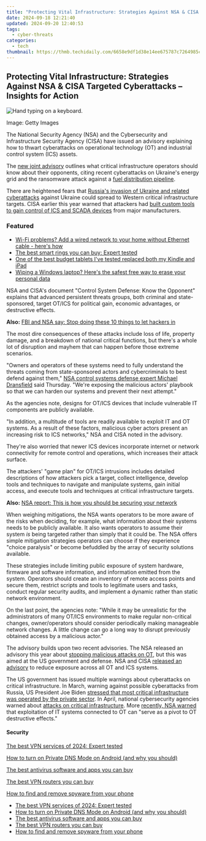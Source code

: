 ```yaml
---
title: "Protecting Vital Infrastructure: Strategies Against NSA & CISA Targeted Cyberattacks – Insights for Action"
date: 2024-09-18 12:21:40
updated: 2024-09-20 12:40:53
tags:
  - cyber-threats
categories:
  - tech
thumbnail: https://thmb.techidaily.com/6658e9df1d38e14ee675787c7264985ccf523b4b4cb415efb9479f5287d0efcf.jpg
---
```


## Protecting Vital Infrastructure: Strategies Against NSA & CISA Targeted Cyberattacks – Insights for Action

![Hand typing on a keyboard.](https://www.zdnet.com/a/img/resize/c718e42c19d2fe0e34ab50c9d4a256f15212af84/2022/02/16/dcea0eae-86e4-40d6-92c7-1f25e2d9ee0d/getty-hacker-hands-on-a-keyboard.jpg?auto=webp&width=1280)

Image: Getty Images

The National Security Agency (NSA) and the Cybersecurity and Infrastructure Security Agency (CISA) have issued an advisory explaining how to thwart cyberattacks on operational technology (OT) and industrial control system (ICS) assets. 

The [new joint advisory](https://media.defense.gov/2022/Sep/22/2003083007/-1/-1/0/CSA%5FICS%5FKnow%5Fthe%5FOpponent%5F.PDF) outlines what critical infrastructure operators should know about their opponents, citing recent cyberattacks on Ukraine's energy grid and the ransomware attack against a [fuel distribution pipeline](https://www.zdnet.com/article/white-house-says-person-behind-colonial-pipeline-ransomware-attack-nabbed-during-russian-raid/). 

There are heightened fears that [Russia's invasion of Ukraine and related cyberattacks](https://www.zdnet.com/article/microsoft-russia-has-launched-hundreds-of-cyberattacks-against-ukraine/) against Ukraine could spread to Western critical infrastructure targets. CISA earlier this year warned that attackers had [built custom tools to gain control of ICS and SCADA devices](https://www.zdnet.com/article/us-warning-hackers-have-built-tools-to-attack-these-key-industrial-control-systems/) from major manufacturers. 

### Featured

* [Wi-Fi problems? Add a wired network to your home without Ethernet cable - here's how](https://www.zdnet.com/article/wi-fi-problems-how-to-add-a-wired-network-to-your-home-without-ethernet-cable/)
* [The best smart rings you can buy: Expert tested](https://www.zdnet.com/article/best-smart-ring/)
* [One of the best budget tablets I've tested replaced both my Kindle and iPad](https://www.zdnet.com/article/one-of-the-best-budget-tablets-ive-tested-replaced-bot-my-kindle-and-ipad/)
* [Wiping a Windows laptop? Here's the safest free way to erase your personal data](https://www.zdnet.com/article/wiping-a-windows-laptop-heres-the-safest-free-way-to-erase-your-personal-data/)

NSA and CISA's document "Control System Defense: Know the Opponent" explains that advanced persistent threats groups, both criminal and state-sponsored, target OT/ICS for political gain, economic advantages, or destructive effects. 

**Also:** [FBI and NSA say: Stop doing these 10 things to let hackers in](https://www.zdnet.com/article/fbi-and-nsa-say-stop-doing-these-10-things-that-let-the-hackers-in/)

The most dire consequences of these attacks include loss of life, property damage, and a breakdown of national critical functions, but there's a whole lot of disruption and mayhem that can happen before those extreme scenarios. 

"Owners and operators of these systems need to fully understand the threats coming from state-sponsored actors and cybercriminals to best defend against them," [NSA control systems defense expert Michael Dransfield](https://www.nsa.gov/Press-Room/Press-Releases-Statements/Press-Release-View/Article/3167259/nsa-cisa-how-cyber-actors-compromise-otics-and-how-to-defend-against-it/) said Thursday. "We're exposing the malicious actors' playbook so that we can harden our systems and prevent their next attempt."

As the agencies note, designs for OT/ICS devices that include vulnerable IT components are publicly available. 

"In addition, a multitude of tools are readily available to exploit IT and OT systems. As a result of these factors, malicious cyber actors present an increasing risk to ICS networks," NSA and CISA noted in the advisory. 

They're also worried that newer ICS devices incorporate internet or network connectivity for remote control and operations, which increases their attack surface. 

The attackers' "game plan" for OT/ICS intrusions includes detailed descriptions of how attackers pick a target, collect intelligence, develop tools and techniques to navigate and manipulate systems, gain initial access, and execute tools and techniques at critical infrastructure targets.

**Also:** [NSA report: This is how you should be securing your network](https://www.zdnet.com/article/nsa-report-this-is-how-you-should-be-securing-your-network/)

When weighing mitigations, the NSA wants operators to be more aware of the risks when deciding, for example, what information about their systems needs to be publicly available. It also wants operators to assume their system _is_ being targeted rather than simply that it could be. The NSA offers simple mitigation strategies operators can choose if they experience "choice paralysis" or become befuddled by the array of security solutions available.

These strategies include limiting public exposure of system hardware, firmware and software information, and information emitted from the system. Operators should create an inventory of remote access points and secure them, restrict scripts and tools to legitimate users and tasks, conduct regular security audits, and implement a dynamic rather than static network environment. 

On the last point, the agencies note: "While it may be unrealistic for the administrators of many OT/ICS environments to make regular non-critical changes, owner/operators should consider periodically making manageable network changes. A little change can go a long way to disrupt previously obtained access by a malicious actor."

The advisory builds upon two recent advisories. The NSA released an advisory this year about [stopping malicious attacks on OT](https://media.defense.gov/2021/Apr/29/2002630479/-1/-1/0/CSA%5FSTOP-MCA-AGAINST-OT%5FUOO13672321.PDF), but this was aimed at the US government and defense. NSA and CISA [released an advisory](https://media.defense.gov/2020/Jul/23/2002462846/-1/-1/1/OT%5FADVISORY-DUAL-OFFICIAL-20200722.PDF) to reduce exposure across all OT and ICS systems.

The US government has issued multiple warnings about cyberattacks on critical infrastructure. In March, warning against possible cyberattacks from Russia, US President Joe Biden [stressed that most critical infrastructure was operated by the private sector](https://www.zdnet.com/article/biden-warns-organizations-to-harden-defences-against-russian-cyber-attacks/). In April, national cybersecurity agencies warned about [attacks on critical infrastructure](https://www.zdnet.com/article/five-eyes-advisory-warns-more-malicious-russian-cyber-activity-incoming/). More [recently, NSA warned](https://media.defense.gov/2021/Apr/29/2002630479/-1/-1/1/CSA%5FSTOP-MCA-AGAINST-OT%5FUOO13672321.PDF) that exploitation of IT systems connected to OT can "serve as a pivot to OT destructive effects." 

#### Security

[The best VPN services of 2024: Expert tested](https://www.zdnet.com/article/best-vpn/ "The best VPN services of 2024: Expert tested")

[How to turn on Private DNS Mode on Android (and why you should)](https://www.zdnet.com/article/how-to-turn-on-private-dns-mode-on-android-and-why-you-should/ "How to turn on Private DNS Mode on Android (and why you should)")

[The best antivirus software and apps you can buy](https://www.zdnet.com/article/best-antivirus/ "The best antivirus software and apps you can buy")

[The best VPN routers you can buy](https://www.zdnet.com/article/best-vpn-router/ "The best VPN routers you can buy")

[How to find and remove spyware from your phone](https://www.zdnet.com/article/how-to-find-and-remove-spyware-from-your-phone/ "How to find and remove spyware from your phone")

* [The best VPN services of 2024: Expert tested](https://www.zdnet.com/article/best-vpn/ "The best VPN services of 2024: Expert tested")
* [How to turn on Private DNS Mode on Android (and why you should)](https://www.zdnet.com/article/how-to-turn-on-private-dns-mode-on-android-and-why-you-should/ "How to turn on Private DNS Mode on Android (and why you should)")
* [The best antivirus software and apps you can buy](https://www.zdnet.com/article/best-antivirus/ "The best antivirus software and apps you can buy")
* [The best VPN routers you can buy](https://www.zdnet.com/article/best-vpn-router/ "The best VPN routers you can buy")
* [How to find and remove spyware from your phone](https://www.zdnet.com/article/how-to-find-and-remove-spyware-from-your-phone/ "How to find and remove spyware from your phone")

<ins class="adsbygoogle"
     style="display:block"
     data-ad-format="autorelaxed"
     data-ad-client="ca-pub-7571918770474297"
     data-ad-slot="1223367746"></ins>



<ins class="adsbygoogle"
     style="display:block"
     data-ad-client="ca-pub-7571918770474297"
     data-ad-slot="8358498916"
     data-ad-format="auto"
     data-full-width-responsive="true"></ins>
